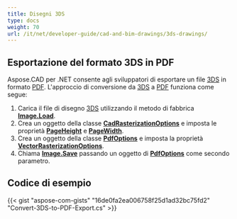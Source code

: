 ```yaml
---
title: Disegni 3DS
type: docs
weight: 70
url: /it/net/developer-guide/cad-and-bim-drawings/3ds-drawings/
---
```


## **Esportazione del formato 3DS in PDF**

Aspose.CAD per .NET consente agli sviluppatori di esportare un file [3DS](https://docs.fileformat.com/3d/3ds/) in formato [PDF](https://docs.fileformat.com/pdf/). L'approccio di conversione da [3DS](https://docs.fileformat.com/3d/3ds/) a [PDF](https://docs.fileformat.com/pdf/) funziona come segue:

1. Carica il file di disegno [3DS](https://docs.fileformat.com/3d/3ds/) utilizzando il metodo di fabbrica [**Image.Load**](https://reference.aspose.com/cad/net/aspose.cad.image/load/methods/2).
1. Crea un oggetto della classe [**CadRasterizationOptions**](https://reference.aspose.com/cad/net/aspose.cad.imageoptions/cadrasterizationoptions) e imposta le proprietà [**PageHeight**](https://reference.aspose.com/cad/net/aspose.cad.imageoptions/vectorrasterizationoptions/properties/pageheight) e [**PageWidth**](https://reference.aspose.com/cad/net/aspose.cad.imageoptions/vectorrasterizationoptions/properties/pagewidth).
1. Crea un oggetto della classe [**PdfOptions**](https://reference.aspose.com/cad/net/aspose.cad.imageoptions/pdfoptions) e imposta la proprietà [**VectorRasterizationOptions**](https://reference.aspose.com/cad/net/aspose.cad.imageoptions/vectorrasterizationoptions).
1. Chiama [**Image.Save**](https://reference.aspose.com/cad/net/aspose.cad/image/methods/save/index) passando un oggetto di [**PdfOptions**](https://reference.aspose.com/cad/net/aspose.cad.imageoptions/pdfoptions) come secondo parametro.

## Codice di esempio

{{< gist "aspose-com-gists" "16de0fa2ea006758f25d1ad32bc75fd2" "Convert-3DS-to-PDF-Export.cs" >}}
